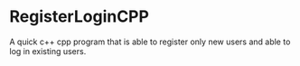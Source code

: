 # RegisterLoginCPP
 A quick c++ cpp program that is able to register only new users and able to log in existing users.
